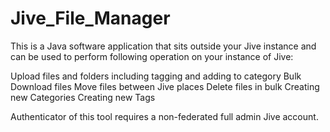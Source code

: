 # Jive_File_Manager
This is a Java software application that sits outside your Jive instance and can be used to perform following operation on your instance of Jive:

Upload files and folders including tagging and adding to category
Bulk Download files
Move files between Jive places
Delete files in bulk
Creating new Categories
Creating new Tags

Authenticator of this tool requires a non-federated full admin Jive account.
